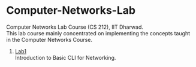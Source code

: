 # Computer-Networks-Lab
Computer Networks Lab Course (CS 212), IIT Dharwad. <br>
This lab course mainly concentrated on implementing the concepts taught in the Computer Networks Course.

1. <a href="https://github.com/atharvaswami/Computer-Networks-Lab/tree/main/Lab-1">Lab1</a><br>
  Introduction to Basic CLI for Networking.
